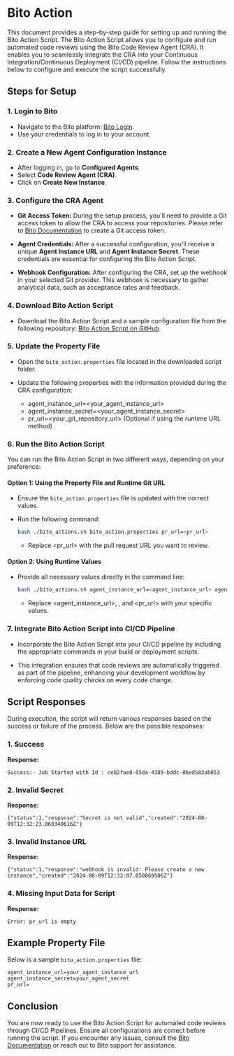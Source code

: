 # Bito Action

This document provides a step-by-step guide for setting up and running the Bito Action Script. The Bito Action Script allows you to configure and run automated code reviews using the Bito Code Review Agent (CRA). It enables you to seamlessly integrate the CRA into your Continuous Integration/Continuous Deployment (CI/CD) pipeline. Follow the instructions below to configure and execute the script successfully.

## Steps for Setup

### 1. Login to Bito

- Navigate to the Bito platform: [Bito Login](https://alpha.bito.ai/auth/login).
- Use your credentials to log in to your account.

### 2. Create a New Agent Configuration Instance

- After logging in, go to **Configured Agents**.
- Select **Code Review Agent (CRA)**.
- Click on **Create New Instance**.

### 3. Configure the CRA Agent

- **Git Access Token:** During the setup process, you'll need to provide a Git access token to allow the CRA to access your repositories. Please refer to [Bito Documentation](https://docs.bito.ai/) to create a Git access token.

- **Agent Credentials:** After a successful configuration, you'll receive a unique **Agent Instance URL** and **Agent Instance Secret**. These credentials are essential for configuring the Bito Action Script.

- **Webhook Configuration:** After configuring the CRA, set up the webhook in your selected Git provider. This webhook is necessary to gather analytical data, such as acceptance rates and feedback.

### 4. Download Bito Action Script

- Download the Bito Action Script and a sample configuration file from the following repository: [Bito Action Script on GitHub](https://github.com/gitbito/CodeReviewAgent/tree/main/bito-action-script).

### 5. Update the Property File

- Open the `bito_action.properties` file located in the downloaded script folder.
- Update the following properties with the information provided during the CRA configuration:

  - agent_instance_url=<your_agent_instance_url>
  - agent_instance_secret=<your_agent_instance_secret>
  - pr_url=<your_git_repository_url> (Optional if using the runtime URL method)
  
### 6. Run the Bito Action Script

You can run the Bito Action Script in two different ways, depending on your preference:

#### Option 1: Using the Property File and Runtime Git URL

- Ensure the `bito_action.properties` file is updated with the correct values.
- Run the following command:

  ```bash
  bash ./bito_actions.sh bito_action.properties pr_url=<pr_url>
  ```
  - Replace <pr_url> with the pull request URL you want to review.
  
#### Option 2: Using Runtime Values

- Provide all necessary values directly in the command line:

  ```bash
  bash ./bito_actions.sh agent_instance_url=<agent_instance_url> agent_instance_secret=<secret> pr_url=<pr_url>
  ```
  - Replace <agent_instance_url>, <secret>, and <pr_url> with your specific values.

### 7. Integrate Bito Action Script into CI/CD Pipeline

- Incorporate the Bito Action Script into your CI/CD pipeline by including the appropriate commands in your build or deployment scripts.
  
- This integration ensures that code reviews are automatically triggered as part of the pipeline, enhancing your development workflow by enforcing code quality checks on every code change.

## Script Responses

During execution, the script will return various responses based on the success or failure of the process. Below are the possible responses: 

### 1. Success
**Response:**
```plaintext
Success:- Job Started with Id : ce82fae8-05da-4389-bddc-86ed583ab053

```
### 2. Invalid Secret
**Response:**
```plaintext
{"status":1,"response":"Secret is not valid","created":"2024-08-09T12:32:23.060340616Z"}

```
### 3. Invalid Instance URL
**Response:**
```plaintext
{"status":1,"response":"webhook is invalid: Please create a new instance","created":"2024-08-09T12:33:07.050869506Z"}

```
### 4. Missing Input Data for Script
**Response:**
```plaintext
Error: pr_url is empty

```

## Example Property File

Below is a sample `bito_action.properties` file:
```plaintext
agent_instance_url=your_agent_instance_url
agent_instance_secret=your_agent_secret
pr_url=

```

## Conclusion

You are now ready to use the Bito Action Script for automated code reviews through CI/CD Pipelines. Ensure all configurations are correct before running the script. If you encounter any issues, consult the [Bito Documentation](https://docs.bito.ai/) or reach out to Bito support for assistance.



